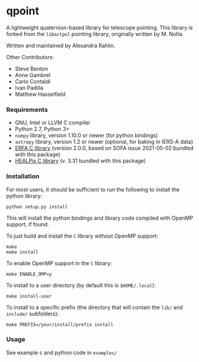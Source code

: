 # qpoint

A lightweight quaternion-based library for telescope pointing.  This library is forked from the `libactpol` pointing library, originally written by M. Nolta.

Written and maintained by Alexandra Rahlin.

Other Contributors:

* Steve Benton
* Anne Gambrel
* Carlo Contaldi
* Ivan Padilla
* Matthew Hasselfield

### Requirements

* GNU, Intel or LLVM C compiler
* Python 2.7, Python 3+
* `numpy` library, version 1.10.0 or newer (for python bindings)
* `astropy` library, version 1.2 or newer (optional, for baking in IERS-A data)
* [ERFA C library](https://github.com/liberfa/erfa) (version 2.0.0, based on SOFA issue 2021-05-02 bundled with this package)
* [HEALPix C library](http://healpix.sourceforge.net/) (v. 3.31 bundled with this package)

### Installation

For most users, it should be sufficient to run the following to install the python library:

```
python setup.py install
```

This will install the python bindings and library code compiled with OpenMP support, if found.

To just build and install the `C` library without OpenMP support:

```
make
make install
```

To enable OpenMP support in the `C` library:

```
make ENABLE_OMP=y
```

To install to a user directory (by default this is `$HOME/.local`):

```
make install-user
```

To install to a specific prefix (the directory that will contain the `lib/`
and `include/` subfolders):

```
make PREFIX=/your/install/prefix install
```

### Usage

See example c and python code in `examples/`
